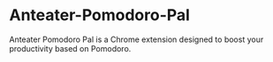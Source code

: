 # Anteater-Pomodoro-Pal
Anteater Pomodoro Pal is a Chrome extension designed to boost your productivity based on Pomodoro.
